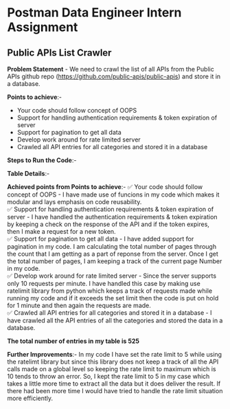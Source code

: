 # Postman Data Engineer Intern Assignment
## Public APIs List Crawler

**Problem Statement** - We need to crawl the list of all APIs from the Public APIs github repo (https://github.com/public-apis/public-apis) and store it in a database.

**Points to achieve**:-
- Your code should follow concept of OOPS
- Support for handling authentication requirements & token expiration of server
- Support for pagination to get all data
- Develop work around for rate limited server
- Crawled all API entries for all categories and stored it in a database

**Steps to Run the Code**:-

**Table Details**:-

**Achieved points from Points to achieve**:-
✅ Your code should follow concept of OOPS - I have made use of funcions in my code which makes it modular and lays emphasis on code reusability.<br>
✅ Support for handling authentication requirements & token expiration of server - I have handled the authentication requirements & token expiration by keeping a check on the response of the API and if the token expires, then I make a request for a new token.<br>
✅ Support for pagination to get all data - I have added support for pagination in my code. I am calculating the total number of pages through the count that I am getting as a part of reponse from the server. Once I get the total number of pages, I am keeping a track of the current page Number in my code.<br>
✅ Develop work around for rate limited server - Since the server supports only 10 requests per minute. I have handled this case by making use ratelimit library from python which keeps a track of requests made while running my code and if it exceeds the set limit then the code is put on hold for 1 minute and then again the requests are made.<br>
✅ Crawled all API entries for all categories and stored it in a database - I have crawled all the API entries of all the categories and stored the data in a database.<br>

**The total number of entries in my table is 525**

**Further Improvements**:- In my code I have set the rate limit to 5 while using the ratelimt library but since this library does not keep a track of all the API calls made on a global level so keeping the rate limit to maximum which is 10 tends to throw an error. So, I kept the rate limit to 5 in my case which takes a little more time to extract all the data but it does deliver the result. If there had been more time I would have tried to handle the rate limit situation more efficiently.
